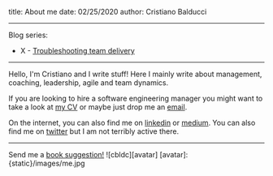 title: About me
date: 02/25/2020
author: Cristiano Balducci

---
Blog series:

*  X - [Troubleshooting team delivery](./category/team-troubleshooting.html)
<!-- *  X - [Book reviews](./category/capsule.html) update -->

---
Hello, I'm Cristiano and I write stuff!
Here I mainly write about management, coaching, leadership, agile and team
dynamics.

If you are looking to hire a software engineering manager you might want
to take a look at [my CV](./pages/curriculum.html) or maybe just drop
me an [email](mailto:cristiano.balducci@gmail.com).

On the internet, you can also find me on
[linkedin](https://www.linkedin.com/in/cristianobalducci/) or
[medium](https://medium.com/@cbldc). You can also find me on
[twitter](https://twitter.com/cbldc_) but I am not terribly active there.

---
Send me a [book suggestion!](https://suuggestions.to-rea.de)
![cbldc][avatar]
[avatar]: {static}/images/me.jpg
